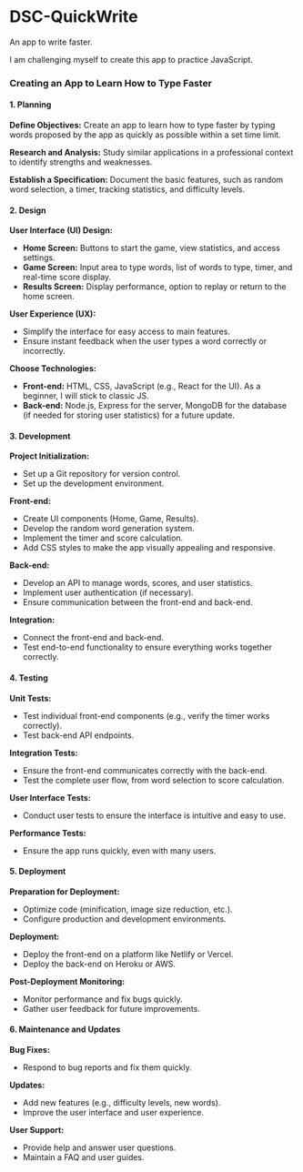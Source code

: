 # DSC-QuickWrite
An app to write faster.

I am challenging myself to create this app to practice JavaScript.

### Creating an App to Learn How to Type Faster

#### 1. Planning
**Define Objectives:** Create an app to learn how to type faster by typing words proposed by the app as quickly as possible within a set time limit.

**Research and Analysis:** Study similar applications in a professional context to identify strengths and weaknesses.

**Establish a Specification:** Document the basic features, such as random word selection, a timer, tracking statistics, and difficulty levels.

#### 2. Design
**User Interface (UI) Design:**
- **Home Screen:** Buttons to start the game, view statistics, and access settings.
- **Game Screen:** Input area to type words, list of words to type, timer, and real-time score display.
- **Results Screen:** Display performance, option to replay or return to the home screen.

**User Experience (UX):**
- Simplify the interface for easy access to main features.
- Ensure instant feedback when the user types a word correctly or incorrectly.

**Choose Technologies:**
- **Front-end:** HTML, CSS, JavaScript (e.g., React for the UI). As a beginner, I will stick to classic JS.
- **Back-end:** Node.js, Express for the server, MongoDB for the database (if needed for storing user statistics) for a future update.

#### 3. Development
**Project Initialization:**
- Set up a Git repository for version control.
- Set up the development environment.

**Front-end:**
- Create UI components (Home, Game, Results).
- Develop the random word generation system.
- Implement the timer and score calculation.
- Add CSS styles to make the app visually appealing and responsive.

**Back-end:**
- Develop an API to manage words, scores, and user statistics.
- Implement user authentication (if necessary).
- Ensure communication between the front-end and back-end.

**Integration:**
- Connect the front-end and back-end.
- Test end-to-end functionality to ensure everything works together correctly.

#### 4. Testing
**Unit Tests:**
- Test individual front-end components (e.g., verify the timer works correctly).
- Test back-end API endpoints.

**Integration Tests:**
- Ensure the front-end communicates correctly with the back-end.
- Test the complete user flow, from word selection to score calculation.

**User Interface Tests:**
- Conduct user tests to ensure the interface is intuitive and easy to use.

**Performance Tests:**
- Ensure the app runs quickly, even with many users.

#### 5. Deployment
**Preparation for Deployment:**
- Optimize code (minification, image size reduction, etc.).
- Configure production and development environments.

**Deployment:**
- Deploy the front-end on a platform like Netlify or Vercel.
- Deploy the back-end on Heroku or AWS.

**Post-Deployment Monitoring:**
- Monitor performance and fix bugs quickly.
- Gather user feedback for future improvements.

#### 6. Maintenance and Updates
**Bug Fixes:**
- Respond to bug reports and fix them quickly.

**Updates:**
- Add new features (e.g., difficulty levels, new words).
- Improve the user interface and user experience.

**User Support:**
- Provide help and answer user questions.
- Maintain a FAQ and user guides.
